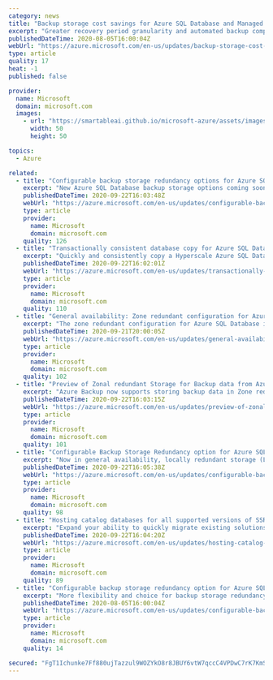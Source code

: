 ```yaml
---
category: news
title: "Backup storage cost savings for Azure SQL Database and Managed Instance"
excerpt: "Greater recovery period granularity and automated backup compression now available, helping to optimize your backup storage costs."
publishedDateTime: 2020-08-05T16:00:04Z
webUrl: "https://azure.microsoft.com/en-us/updates/backup-storage-cost-savings-for-azure-sql-database-and-managed-instance/"
type: article
quality: 17
heat: -1
published: false

provider:
  name: Microsoft
  domain: microsoft.com
  images:
    - url: "https://smartableai.github.io/microsoft-azure/assets/images/organizations/microsoft.com-50x50.jpg"
      width: 50
      height: 50

topics:
  - Azure

related:
  - title: "Configurable backup storage redundancy options for Azure SQL Database coming soon"
    excerpt: "New Azure SQL Database backup storage options coming soon, including local and zone-redundant storage.  "
    publishedDateTime: 2020-09-22T16:03:48Z
    webUrl: "https://azure.microsoft.com/en-us/updates/configurable-backup-storage-redundancy-options-for-azure-sql-database-coming-soon/"
    type: article
    provider:
      name: Microsoft
      domain: microsoft.com
    quality: 126
  - title: "Transactionally consistent database copy for Azure SQL Database Hyperscale tier"
    excerpt: "Quickly and consistently copy a Hyperscale Azure SQL Database to make development and testing easier."
    publishedDateTime: 2020-09-22T16:02:01Z
    webUrl: "https://azure.microsoft.com/en-us/updates/transactionally-consistent-database-copy-for-azure-sql-database-hyperscale-tier/"
    type: article
    provider:
      name: Microsoft
      domain: microsoft.com
    quality: 110
  - title: "General availability: Zone redundant configuration for Azure SQL Database in additional regions"
    excerpt: "The zone redundant configuration for Azure SQL Database is now generally available in these additional regions: Canada Central, West US 2, and North Europe."
    publishedDateTime: 2020-09-21T20:00:05Z
    webUrl: "https://azure.microsoft.com/en-us/updates/general-availability-zone-redundant-configuration-for-azure-sql-database-in-additional-regions/"
    type: article
    provider:
      name: Microsoft
      domain: microsoft.com
    quality: 102
  - title: "Preview of Zonal redundant Storage for Backup data from Azure Backup"
    excerpt: "Azure Backup now supports storing backup data in Zone redundant storages (ZRS). Customers can leverage this capability to improve the resiliency of their backup data against data center outages. "
    publishedDateTime: 2020-09-22T16:03:15Z
    webUrl: "https://azure.microsoft.com/en-us/updates/preview-of-zonal-redundant-storage-for-backup-data-from-azure-backup/"
    type: article
    provider:
      name: Microsoft
      domain: microsoft.com
    quality: 101
  - title: "Configurable Backup Storage Redundancy option for Azure SQL Managed Instance "
    excerpt: "Now in general availability, locally redundant storage (LRS) and zone-redundant storage (ZRS) options have been added to backup storage redundancy, providing more flexibility and choice. "
    publishedDateTime: 2020-09-22T16:05:38Z
    webUrl: "https://azure.microsoft.com/en-us/updates/configurable-backup-storage-redundancy-option-for-azure-sql-managed-instance-2/"
    type: article
    provider:
      name: Microsoft
      domain: microsoft.com
    quality: 98
  - title: "Hosting catalog databases for all supported versions of SSRS in Azure SQL Managed Instance"
    excerpt: "Expand your ability to quickly migrate existing solutions to Azure SQL Managed Instance with new catalog database hosting capabilities. "
    publishedDateTime: 2020-09-22T16:04:20Z
    webUrl: "https://azure.microsoft.com/en-us/updates/hosting-catalog-databases-for-all-supported-versions-of-ssrs-in-azure-sql-managed-instance/"
    type: article
    provider:
      name: Microsoft
      domain: microsoft.com
    quality: 89
  - title: "Configurable backup storage redundancy option for Azure SQL Managed Instance"
    excerpt: "More flexibility and choice for backup storage redundancy with the addition of LRS and ZRS storage options."
    publishedDateTime: 2020-08-05T16:00:04Z
    webUrl: "https://azure.microsoft.com/en-us/updates/configurable-backup-storage-redundancy-option-for-azure-sql-managed-instance/"
    type: article
    provider:
      name: Microsoft
      domain: microsoft.com
    quality: 14

secured: "FgT1Ichunke7Ff880ujTazzul9WOZYkO8r8JBUY6vtW7qccC4VPDwC7rK7KmSRCUbKt7DaBSd7GQyoxMfMX7xk4iAtp4vWvhOmUrlh+i0tjvVk5lAVqXSLI6LC0AKzTEIY17uVA1ZvzvZeVC8MGRnkGCDhoNK9P7cXakByOUod1BlaMr4ctQNeJXU9ztgHvlSV/MVDJY2goqean6YlvDDPh7ygBXr8FoMAhAE3e+Gw+VfkIpG5g0rD7Wov6Wz8fTmlGCmj5YKxFYwt7CA8pNti6Hv8wD9/53LhlvT5B1IA7wnxJeNpVrjXtumfj/hWu9Gl3WcMCVh5xhaPY/TyL68Q==;7ki+WYKtFdZgEgEQ6txmQA=="
---
```


